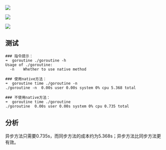 
![](https://jersey.github.io/documentation/latest/images/rx-client-problem.png)

![](https://jersey.github.io/documentation/latest/images/rx-client-sync-approach.png)

![](https://jersey.github.io/documentation/latest/images/rx-client-async-approach.png)

## 测试

```
### 指令提示：
➜  goroutine ./goroutine -h
Usage of ./goroutine:
  -n    Whether to use native method

### 使用native方法：
➜  goroutine time ./goroutine -n
./goroutine -n  0.00s user 0.00s system 0% cpu 5.368 total

### 不使用native方法：
➜  goroutine time ./goroutine   
./goroutine  0.00s user 0.00s system 0% cpu 0.735 total

```

## 分析
异步方法只需要0.735s，而同步方法的成本约为5.368s；异步方法比同步方法更有效。


